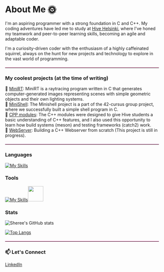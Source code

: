 # About Me 🌞


I'm an aspiring programmer with a strong foundation in C and C++.
My coding adventures have led me to study at [Hive Helsinki]([https://www.hiveschool.io/](https://www.hive.fi/en/)), where I've honed my teamwork and peer-to-peer learning skills, becoming an agile and adaptable coder.

I'm a curiosity-driven coder with the enthusiasm of a highly caffeinated squirrel, always on the hunt for new projects and technology to explore in the vast world of programming.


<hr style="border: 0; border-top: 1px solid #ff69b4; margin: 20px 0;">


### My coolest projects (at the time of writing)

🌟 [MiniRT](https://github.com/ShereeMorphett/MiniRT): MiniRT is a raytracing program written in C that generates computer-generated images representing scenes with simple geometric objects and their own lighting systems. <br>
🐚 [MiniShell](https://github.com/jboucher154/Eggshell): The Minishell project is a part of the 42-cursus group project, where we successfully built a simple shell program in C. <br>
🚀 [CPP modules](https://github.com/ShereeMorphett/libft_CPP): The C++ modules were designed to give Hive students a basic understanding of C++ features, and I also used this opportunity to learn how build systems (meson) and testing frameworks (catch2) work.<br>
🚀 [WebServer](https://github.com/ShereeMorphett/WebServer): Building a C++ Webserver from scratch (This project is still in progress).


<hr style="border: 0; border-top: 1px solid #ff69b4; margin: 20px 0;">


### Languages

[![My Skills](https://skillicons.dev/icons?i=c,cpp,py)](https://skillicons.dev)
### Tools

[![My Skills](https://skillicons.dev/icons?i=github,vscode,cmake,docker)](https://skillicons.dev)<img height=50 src="https://cdn.jsdelivr.net/gh/devicons/devicon/icons/msdos/msdos-original.svg"/>

### Stats

![Sheree's GitHub stats](https://github-readme-stats.vercel.app/api?username=ShereeMorphett&theme=transparent&show_icons=true&hide_rank=true&hide_title=true)

[![Top Langs](https://github-readme-stats.vercel.app/api/top-langs/?username=ShereeMorphett&theme=transparent)](https://github.com/anuraghazra/github-readme-stats)


<hr style="border: 0; border-top: 1px solid #ff69b4; margin: 20px 0;">


### 📫 Let's Connect

[LinkedIn](https://www.linkedin.com/in/sheree-morphett)
